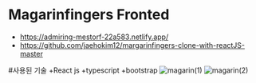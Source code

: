# Magarinfingers Fronted

+ https://admiring-mestorf-22a583.netlify.app/
+ https://github.com/jaehokim12/margarinfingers-clone-with-reactJS-master

#사용된 기술
+React js
+typescript
+bootstrap
![magarin(1)](https://user-images.githubusercontent.com/62605981/123534556-01f7a480-d759-11eb-8612-ad5348d77793.gif)
![magarin(2)](https://user-images.githubusercontent.com/62605981/123534558-0459fe80-d759-11eb-85b2-8fc2073c73ee.gif)
